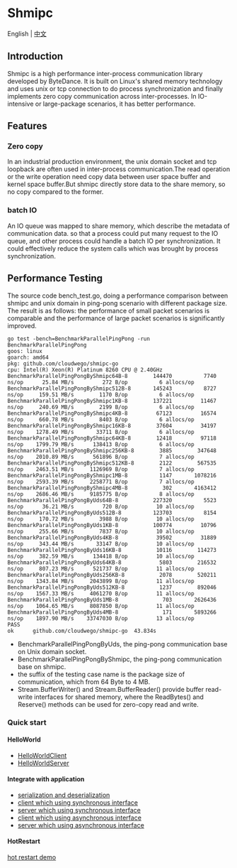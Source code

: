 
# Shmipc

English | [中文](README_CN.md)

## Introduction

Shmipc is a high performance inter-process communication library developed by ByteDance.
It is built on Linux's shared memory technology and uses unix or tcp connection to do process synchronization and finally implements zero copy communication across inter-processes. 
In IO-intensive or large-package scenarios, it has better performance.

## Features

### Zero copy

In an industrial production environment, the unix domain socket and tcp loopback are often used in inter-process communication.The read operation or the write operation need copy data between user space buffer and kernel space buffer.But shmipc directly store data to the share memory, so no copy compared to the former.

### batch IO

An IO queue was mapped to share memory, which describe the metadata of communication data.
so that a process could put many request to the IO queue, and other process  could handle a batch IO per synchronization. It could effectively reduce the system calls which was brought by process synchronization.

## Performance Testing

The source code bench_test.go, doing a performance comparison between shmipc and unix domain in ping-pong scenario with different package size. The result is as follows: the performance of small packet scenarios is comparable and the performance of large packet scenarios is significantly improved.

```
go test -bench=BenchmarkParallelPingPong -run BenchmarkParallelPingPong
goos: linux
goarch: amd64
pkg: github.com/cloudwego/shmipc-go
cpu: Intel(R) Xeon(R) Platinum 8260 CPU @ 2.40GHz
BenchmarkParallelPingPongByShmipc64B-8     	  144470	      7740 ns/op	  25.84 MB/s	     272 B/op	       6 allocs/op
BenchmarkParallelPingPongByShmipc512B-8    	  145243	      8727 ns/op	 159.51 MB/s	    1170 B/op	       6 allocs/op
BenchmarkParallelPingPongByShmipc1KB-8     	  137221	     11467 ns/op	 240.69 MB/s	    2199 B/op	       6 allocs/op
BenchmarkParallelPingPongByShmipc4KB-8     	   67123	     16574 ns/op	 660.78 MB/s	    8403 B/op	       6 allocs/op
BenchmarkParallelPingPongByShmipc16KB-8    	   37604	     34197 ns/op	1278.49 MB/s	   33711 B/op	       6 allocs/op
BenchmarkParallelPingPongByShmipc64KB-8    	   12418	     97118 ns/op	1799.79 MB/s	  138413 B/op	       6 allocs/op
BenchmarkParallelPingPongByShmipc256KB-8   	    3885	    347648 ns/op	2010.89 MB/s	  561896 B/op	       7 allocs/op
BenchmarkParallelPingPongByShmipc512KB-8   	    2122	    567535 ns/op	2463.51 MB/s	 1126969 B/op	       7 allocs/op
BenchmarkParallelPingPongByShmipc1MB-8     	    1147	   1078216 ns/op	2593.39 MB/s	 2258771 B/op	       7 allocs/op
BenchmarkParallelPingPongByShmipc4MB-8     	     302	   4163412 ns/op	2686.46 MB/s	 9185775 B/op	       8 allocs/op
BenchmarkParallelPingPongByUds64B-8        	  227320	      5523 ns/op	  36.21 MB/s	     720 B/op	      10 allocs/op
BenchmarkParallelPingPongByUds512B-8       	  123703	      8154 ns/op	 170.72 MB/s	    3988 B/op	      10 allocs/op
BenchmarkParallelPingPongByUds1KB-8        	  100774	     10796 ns/op	 255.66 MB/s	    7837 B/op	      10 allocs/op
BenchmarkParallelPingPongByUds4KB-8        	   39502	     31889 ns/op	 343.44 MB/s	   33147 B/op	      10 allocs/op
BenchmarkParallelPingPongByUds16KB-8       	   10116	    114273 ns/op	 382.59 MB/s	  134418 B/op	      10 allocs/op
BenchmarkParallelPingPongByUds64KB-8       	    5803	    216532 ns/op	 807.23 MB/s	  521737 B/op	      11 allocs/op
BenchmarkParallelPingPongByUds256KB-8      	    2078	    520211 ns/op	1343.84 MB/s	 2043899 B/op	      11 allocs/op
BenchmarkParallelPingPongByUds512KB-8      	    1237	    892046 ns/op	1567.33 MB/s	 4061270 B/op	      11 allocs/op
BenchmarkParallelPingPongByUds1MB-8        	     703	   2626436 ns/op	1064.65 MB/s	 8087850 B/op	      11 allocs/op
BenchmarkParallelPingPongByUds4MB-8        	     171	   5893266 ns/op	1897.90 MB/s	33747030 B/op	      13 allocs/op
PASS
ok  	github.com/cloudwego/shmipc-go	43.834s

```

- BenchmarkParallelPingPongByUds, the ping-pong communication base on Unix domain socket.
- BenchmarkParallelPingPongByShmipc, the ping-pong communication base on shmipc.
- the suffix of the testing case name is the package size of communication, which from 64 Byte to 4 MB.
- Stream.BufferWriter() and Stream.BufferReader() provide buffer read-write interfaces for shared memory, where the ReadBytes() and Reserve() methods can be used for zero-copy read and write.

### Quick start

#### HelloWorld

- [HelloWorldClient](https://github.com/cloudwego/shmipc-go/blob/main/example/helloworld/greeter_client/main.go)
- [HelloWorldServer](https://github.com/cloudwego/shmipc-go/blob/main/example/helloworld/greeter_server/main.go)

#### Integrate with application

- [serialization and deserialization](https://github.com/cloudwego/shmipc-go/blob/main/example/best_practice/idl/example.go)
- [client which using synchronous interface](https://github.com/cloudwego/shmipc-go/blob/main/example/best_practice/shmipc_client/main.go)
- [server which using synchronous interface](https://github.com/cloudwego/shmipc-go/blob/main/example/best_practice/shmipc_server/main.go)
- [client which using asynchronous interface](https://github.com/cloudwego/shmipc-go/blob/main/example/best_practice/shmipc_async_client/client.go)
- [server which using asynchronous interface](https://github.com/cloudwego/shmipc-go/blob/main/example/best_practice/shmipc_async_server/server.go)

#### HotRestart

[hot restart demo](https://github.com/cloudwego/shmipc-go/blob/main/example/hot_restart_test/README.md)
